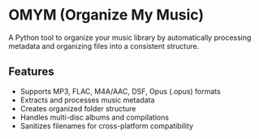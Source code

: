 # OMYM (Organize My Music)

A Python tool to organize your music library by automatically processing metadata and organizing files into a consistent structure.

## Features

- Supports MP3, FLAC, M4A/AAC, DSF, Opus (.opus) formats
- Extracts and processes music metadata
- Creates organized folder structure
- Handles multi-disc albums and compilations
- Sanitizes filenames for cross-platform compatibility
